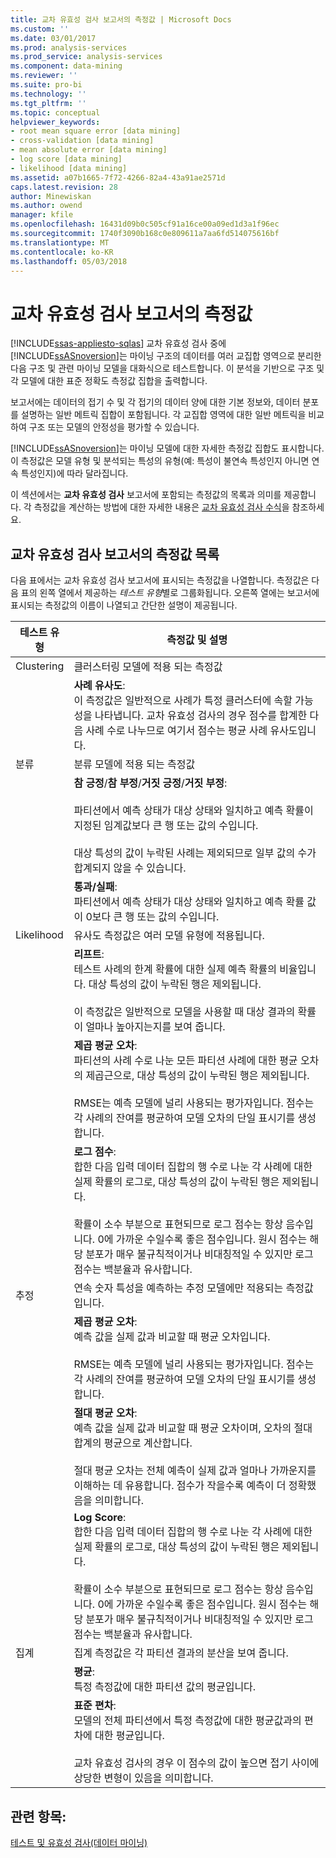 ```yaml
---
title: 교차 유효성 검사 보고서의 측정값 | Microsoft Docs
ms.custom: ''
ms.date: 03/01/2017
ms.prod: analysis-services
ms.prod_service: analysis-services
ms.component: data-mining
ms.reviewer: ''
ms.suite: pro-bi
ms.technology: ''
ms.tgt_pltfrm: ''
ms.topic: conceptual
helpviewer_keywords:
- root mean square error [data mining]
- cross-validation [data mining]
- mean absolute error [data mining]
- log score [data mining]
- likelihood [data mining]
ms.assetid: a07b1665-7f72-4266-82a4-43a91ae2571d
caps.latest.revision: 28
author: Minewiskan
ms.author: owend
manager: kfile
ms.openlocfilehash: 16431d09b0c505cf91a16ce00a09ed1d3a1f96ec
ms.sourcegitcommit: 1740f3090b168c0e809611a7aa6fd514075616bf
ms.translationtype: MT
ms.contentlocale: ko-KR
ms.lasthandoff: 05/03/2018
---
```

# <a name="measures-in-the-cross-validation-report"></a>교차 유효성 검사 보고서의 측정값
[!INCLUDE[ssas-appliesto-sqlas](../../includes/ssas-appliesto-sqlas.md)]
  교차 유효성 검사 중에 [!INCLUDE[ssASnoversion](../../includes/ssasnoversion-md.md)]는 마이닝 구조의 데이터를 여러 교집합 영역으로 분리한 다음 구조 및 관련 마이닝 모델을 대화식으로 테스트합니다. 이 분석을 기반으로 구조 및 각 모델에 대한 표준 정확도 측정값 집합을 출력합니다.  
  
 보고서에는 데이터의 접기 수 및 각 접기의 데이터 양에 대한 기본 정보와, 데이터 분포를 설명하는 일반 메트릭 집합이 포함됩니다. 각 교집합 영역에 대한 일반 메트릭을 비교하여 구조 또는 모델의 안정성을 평가할 수 있습니다.  
  
 [!INCLUDE[ssASnoversion](../../includes/ssasnoversion-md.md)]는 마이닝 모델에 대한 자세한 측정값 집합도 표시합니다. 이 측정값은 모델 유형 및 분석되는 특성의 유형(예: 특성이 불연속 특성인지 아니면 연속 특성인지)에 따라 달라집니다.  
  
 이 섹션에서는 **교차 유효성 검사** 보고서에 포함되는 측정값의 목록과 의미를 제공합니다. 각 측정값을 계산하는 방법에 대한 자세한 내용은 [교차 유효성 검사 수식](../../analysis-services/data-mining/cross-validation-formulas.md)을 참조하세요.  
  
## <a name="list-of-measures-in-the-cross-validation-report"></a>교차 유효성 검사 보고서의 측정값 목록  
 다음 표에서는 교차 유효성 검사 보고서에 표시되는 측정값을 나열합니다. 측정값은 다음 표의 왼쪽 열에서 제공하는 *테스트 유형*별로 그룹화됩니다. 오른쪽 열에는 보고서에 표시되는 측정값의 이름이 나열되고 간단한 설명이 제공됩니다.  
  
|테스트 유형|측정값 및 설명|  
|---------------|-------------------------------|  
|Clustering|클러스터링 모델에 적용 되는 측정값|  
||**사례 유사도**:<br />                      이 측정값은 일반적으로 사례가 특정 클러스터에 속할 가능성을 나타냅니다. 교차 유효성 검사의 경우 점수를 합계한 다음 사례 수로 나누므로 여기서 점수는 평균 사례 유사도입니다.|  
|분류|분류 모델에 적용 되는 측정값|  
||**참 긍정**/**참 부정**/**거짓 긍정**/**거짓 부정**:<br /><br /> 파티션에서 예측 상태가 대상 상태와 일치하고 예측 확률이 지정된 임계값보다 큰 행 또는 값의 수입니다.<br /><br /> 대상 특성의 값이 누락된 사례는 제외되므로 일부 값의 수가 합계되지 않을 수 있습니다.|  
||**통과/실패**:<br />                      파티션에서 예측 상태가 대상 상태와 일치하고 예측 확률 값이 0보다 큰 행 또는 값의 수입니다.|  
|Likelihood|유사도 측정값은 여러 모델 유형에 적용됩니다.|  
||**리프트**:<br />                      테스트 사례의 한계 확률에 대한 실제 예측 확률의 비율입니다. 대상 특성의 값이 누락된 행은 제외됩니다.<br /><br /> 이 측정값은 일반적으로 모델을 사용할 때 대상 결과의 확률이 얼마나 높아지는지를 보여 줍니다.|  
||**제곱 평균 오차**:<br />                      파티션의 사례 수로 나눈 모든 파티션 사례에 대한 평균 오차의 제곱근으로, 대상 특성의 값이 누락된 행은 제외됩니다.<br /><br /> RMSE는 예측 모델에 널리 사용되는 평가자입니다. 점수는 각 사례의 잔여를 평균하여 모델 오차의 단일 표시기를 생성합니다.|  
||**로그 점수**:<br />                      합한 다음 입력 데이터 집합의 행 수로 나눈 각 사례에 대한 실제 확률의 로그로, 대상 특성의 값이 누락된 행은 제외됩니다.<br /><br /> 확률이 소수 부분으로 표현되므로 로그 점수는 항상 음수입니다. 0에 가까운 수일수록 좋은 점수입니다. 원시 점수는 해당 분포가 매우 불규칙적이거나 비대칭적일 수 있지만 로그 점수는 백분율과 유사합니다.|  
|추정|연속 숫자 특성을 예측하는 추정 모델에만 적용되는 측정값입니다.|  
||**제곱 평균 오차**:<br />                      예측 값을 실제 값과 비교할 때 평균 오차입니다.<br /><br /> RMSE는 예측 모델에 널리 사용되는 평가자입니다. 점수는 각 사례의 잔여를 평균하여 모델 오차의 단일 표시기를 생성합니다.|  
||**절대 평균 오차**:<br />                      예측 값을 실제 값과 비교할 때 평균 오차이며, 오차의 절대 합계의 평균으로 계산합니다.<br /><br /> 절대 평균 오차는 전체 예측이 실제 값과 얼마나 가까운지를 이해하는 데 유용합니다. 점수가 작을수록 예측이 더 정확했음을 의미합니다.|  
||**Log Score**:<br />                      합한 다음 입력 데이터 집합의 행 수로 나눈 각 사례에 대한 실제 확률의 로그로, 대상 특성의 값이 누락된 행은 제외됩니다.<br /><br /> 확률이 소수 부분으로 표현되므로 로그 점수는 항상 음수입니다. 0에 가까운 수일수록 좋은 점수입니다. 원시 점수는 해당 분포가 매우 불규칙적이거나 비대칭적일 수 있지만 로그 점수는 백분율과 유사합니다.|  
|집계|집계 측정값은 각 파티션 결과의 분산을 보여 줍니다.|  
||**평균**:<br />                      특정 측정값에 대한 파티션 값의 평균입니다.|  
||**표준 편차**:<br />                      모델의 전체 파티션에서 특정 측정값에 대한 평균값과의 편차에 대한 평균입니다.<br /><br /> 교차 유효성 검사의 경우 이 점수의 값이 높으면 접기 사이에 상당한 변형이 있음을 의미합니다.|  
  
## <a name="see-also"></a>관련 항목:  
 [테스트 및 유효성 검사&#40;데이터 마이닝&#41;](../../analysis-services/data-mining/testing-and-validation-data-mining.md)  
  
  
